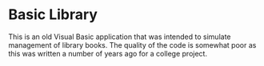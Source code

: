 # Basic Library
This is an old Visual Basic application that was intended to simulate management of library books.
The quality of the code is somewhat poor as this was written a number of years ago for a college project.
